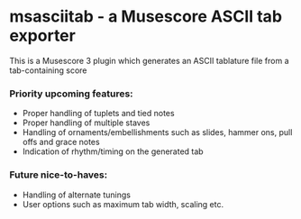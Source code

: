 # msasciitab - a Musescore ASCII tab exporter

This is a Musescore 3 plugin which generates an ASCII tablature file from a tab-containing score

### Priority upcoming features:

- Proper handling of tuplets and tied notes
- Proper handling of multiple staves
- Handling of ornaments/embellishments such as slides, hammer ons, pull offs and grace notes
- Indication of rhythm/timing on the generated tab

### Future nice-to-haves:

- Handling of alternate tunings
- User options such as maximum tab width, scaling etc. 
